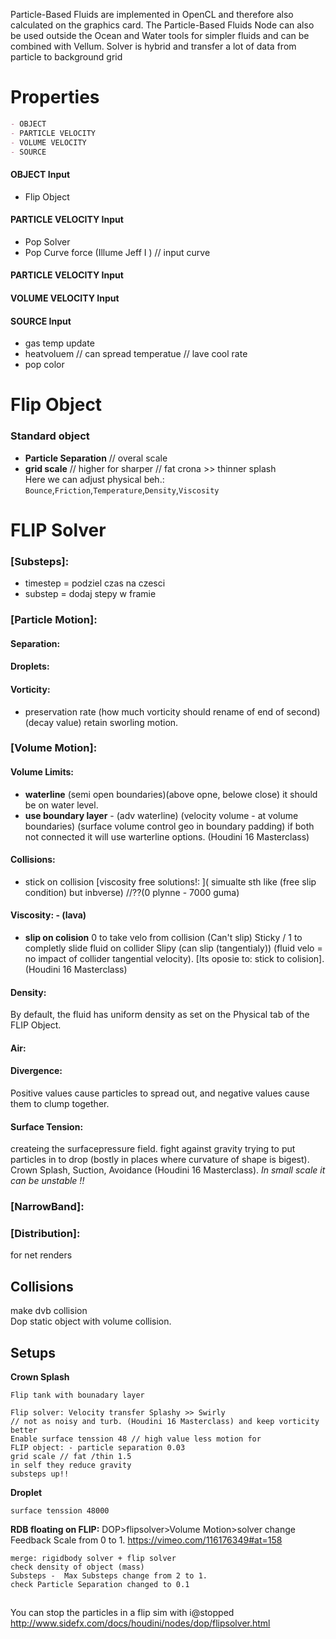 
Particle-Based Fluids are implemented in OpenCL and therefore also calculated on the graphics card. The Particle-Based Fluids Node can also be used outside the Ocean and Water tools for simpler fluids and can be combined with Vellum. Solver is hybrid and transfer a lot of data from particle to background grid

# Properties
```md
- OBJECT 
- PARTICLE VELOCITY
- VOLUME VELOCITY
- SOURCE 
```

#### OBJECT Input
- Flip Object

#### PARTICLE VELOCITY Input  
- Pop Solver   
- Pop Curve force (Illume Jeff I ) // input curve 

#### PARTICLE VELOCITY Input  

#### VOLUME VELOCITY Input  
 
#### SOURCE Input  
- gas temp update    
- heatvoluem  // can spread temperatue   // lave cool rate 
- pop color 

# Flip Object  
### Standard object  
- **Particle Separation** // overal scale   
- **grid scale** // higher for sharper // fat crona >> thinner splash  
Here we can adjust physical beh.: `Bounce`,`Friction`,`Temperature`,`Density`,`Viscosity`  
# FLIP Solver   
### [Substeps]:
- timestep = podziel czas na czesci   
- substep = dodaj stepy w framie  

### [Particle Motion]:

#### Separation:  
#### Droplets:  
#### Vorticity: 
- preservation rate (how much vorticity should rename of end of second) (decay value) retain sworling motion.  

### [Volume Motion]:  

#### Volume Limits:  
- **waterline** (semi open boundaries)(above opne, belowe close) it should be on water level.   
- **use boundary layer** - (adv waterline) (velocity volume - at volume boundaries) (surface volume control geo in boundary padding) if both not connected it will use warterline options. (Houdini 16 Masterclass)  

#### Collisions:  
- stick on collision [viscosity free solutions!: ]( simualte sth like (free slip condition) but inbverse) //??(0 plynne - 7000 guma)  
  
#### Viscosity: - (lava)     
- **slip on colision** 0 to take velo from collision (Can't slip) Sticky / 1 to completly slide fluid on collider Slipy (can slip (tangentialy)) (fluid velo = no impact of collider tangential velocity). [Its oposie to: stick to colision]. (Houdini 16 Masterclass)

#### Density:   
By default, the fluid has uniform density as set on the Physical tab of the FLIP Object. 
#### Air:  

#### Divergence:  
Positive values cause particles to spread out, and negative values cause them to clump together.
#### Surface Tension:   
createing the surfacepressure field. fight against gravity trying to put particles in to drop (bostly in places where curvature of shape is bigest). Crown Splash, Suction, Avoidance (Houdini 16 Masterclass). *In small scale it can be unstable !!*   


### [NarrowBand]:   

### [Distribution]:    
for net renders

## Collisions  
make dvb collision  
Dop static object with volume collision. 

## Setups  
**Crown Splash**
```
Flip tank with bounadary layer 

Flip solver: Velocity transfer Splashy >> Swirly  
// not as noisy and turb. (Houdini 16 Masterclass) and keep vorticity better
Enable surface tenssion 48 // high value less motion for 
FLIP object: - particle separation 0.03
grid scale // fat /thin 1.5
in self they reduce gravity 
substeps up!!
```
**Droplet**
```
surface tenssion 48000
```
**RDB floating on FLIP:**   DOP>flipsolver>Volume Motion>solver change Feedback Scale from 0 to 1.   https://vimeo.com/116176349#at=158
```
merge: rigidbody solver + flip solver 
check density of object (mass)  
Substeps -  Max Substeps change from 2 to 1.  
check Particle Separation changed to 0.1  
```

## ###

You can stop the particles in a flip sim with i@stopped  
http://www.sidefx.com/docs/houdini/nodes/dop/flipsolver.html  
